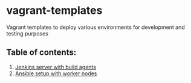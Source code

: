 # vagrant-templates
Vagrant templates to deploy various environments for development and testing purposes

## Table of contents:
1. [Jenkins server with build agents](../../tree/multi-jenkins-vm)
2. [Ansible setup with worker nodes](../../tree/ansible-sandbox)